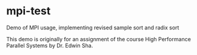 mpi-test
========

Demo of MPI usage, implementing revised sample sort and radix sort

This demo is originally for an assignment of the course High Performance Parallel Systems by Dr. Edwin Sha.
